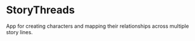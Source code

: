 # StoryThreads
App for creating characters and mapping their relationships across multiple story lines.
